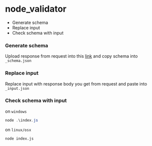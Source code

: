# node_validator
* Generate schema
* Replace input
* Check schema with input
### Generate schema
Upload response from request into this [link](https://www.liquid-technologies.com/online-json-to-schema-converter) and copy schema into `_schema.json`
### Replace input
Replace input with response body you get from request and paste into `_input.json`
### Check schema with input
on `windows`
```ps1
node .\index.js
```
on `linux/osx`
```sh
node index.js
```